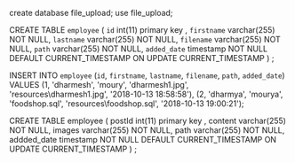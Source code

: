 create database file_upload;
use file_upload;


CREATE TABLE `employee` (
`id` int(11) primary key ,
 `firstname` varchar(255) NOT NULL,
`lastname` varchar(255) NOT NULL,
`filename` varchar(255) NOT NULL,
`path` varchar(255) NOT NULL,
`added_date` timestamp NOT NULL DEFAULT CURRENT_TIMESTAMP ON UPDATE CURRENT_TIMESTAMP
) ;


INSERT INTO `employee` (`id`, `firstname`, `lastname`, `filename`, `path`, `added_date`) VALUES
(1, 'dharmesh', 'moury', 'dharmesh1.jpg', 'resources\\dharmesh1.jpg', '2018-10-13 18:58:58'),
(2, 'dharmya', 'mourya', 'foodshop.sql', 'resources\\foodshop.sql', '2018-10-13 19:00:21');



CREATE TABLE employee (
                          postId int(11) primary key ,
                          content varchar(255) NOT NULL,
                          images varchar(255) NOT NULL,
                          path varchar(255) NOT NULL,
                          addded_date timestamp NOT NULL DEFAULT CURRENT_TIMESTAMP ON UPDATE CURRENT_TIMESTAMP
) ;